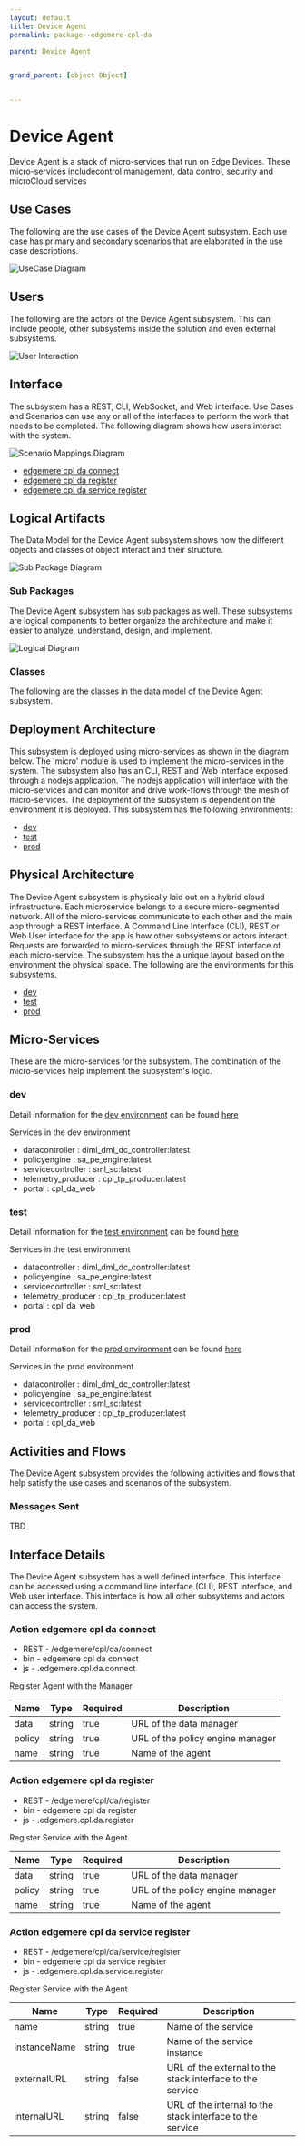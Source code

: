 ```yaml
---
layout: default
title: Device Agent
permalink: package--edgemere-cpl-da

parent: Device Agent


grand_parent: [object Object]


---
```

# Device Agent

Device Agent is a stack of micro-services that run on Edge Devices. These micro-services includecontrol management, data control, security and microCloud services



## Use Cases

The following are the use cases of the Device Agent subsystem. Each use case has primary and secondary scenarios
that are elaborated in the use case descriptions.



![UseCase Diagram](./usecases.svg)

## Users

The following are the actors of the Device Agent subsystem. This can include people, other subsystems 
inside the solution and even external subsystems. 



![User Interaction](./userinteraction.svg)

## Interface

The subsystem has a REST, CLI, WebSocket, and Web interface. Use Cases and Scenarios can use any or all
of the interfaces to perform the work that needs to be completed. The following  diagram shows how
users interact with the system.

![Scenario Mappings Diagram](./scenariomapping.svg)

* [ edgemere cpl da connect](#action--edgemere-cpl-da-connect)
* [ edgemere cpl da register](#action--edgemere-cpl-da-register)
* [ edgemere cpl da service register](#action--edgemere-cpl-da-service-register)


## Logical Artifacts

The Data Model for the  Device Agent subsystem shows how the different objects and classes of object interact
and their structure.

![Sub Package Diagram](./subpackage.svg)

### Sub Packages

The Device Agent subsystem has sub packages as well. These subsystems are logical components to better
organize the architecture and make it easier to analyze, understand, design, and implement.



![Logical Diagram](./logical.svg)

### Classes

The following are the classes in the data model of the Device Agent subsystem.




## Deployment Architecture

This subsystem is deployed using micro-services as shown in the diagram below. The 'micro' module is
used to implement the micro-services in the system. The subsystem also has an CLI, REST and Web Interface
exposed through a nodejs application. The nodejs application will interface with the micro-services and
can monitor and drive work-flows through the mesh of micro-services. The deployment of the subsystem is 
dependent on the environment it is deployed. This subsystem has the following environments:
* [dev](environment--edgemere-cpl-da-dev)
* [test](environment--edgemere-cpl-da-test)
* [prod](environment--edgemere-cpl-da-prod)



## Physical Architecture

The Device Agent subsystem is physically laid out on a hybrid cloud infrastructure. Each microservice belongs
to a secure micro-segmented network. All of the micro-services communicate to each other and the main app through a
REST interface. A Command Line Interface (CLI), REST or Web User interface for the app is how other subsystems or actors 
interact. Requests are forwarded to micro-services through the REST interface of each micro-service. The subsystem has
the a unique layout based on the environment the physical space. The following are the environments for this
subsystems.
* [dev](environment--edgemere-cpl-da-dev)
* [test](environment--edgemere-cpl-da-test)
* [prod](environment--edgemere-cpl-da-prod)


## Micro-Services

These are the micro-services for the subsystem. The combination of the micro-services help implement
the subsystem's logic.


### dev

Detail information for the [dev environment](environment--edgemere-cpl-da-dev)
can be found [here](environment--edgemere-cpl-da-dev)

Services in the dev environment

* datacontroller : diml_dml_dc_controller:latest
* policyengine : sa_pe_engine:latest
* servicecontroller : sml_sc:latest
* telemetry_producer : cpl_tp_producer:latest
* portal : cpl_da_web


### test

Detail information for the [test environment](environment--edgemere-cpl-da-test)
can be found [here](environment--edgemere-cpl-da-test)

Services in the test environment

* datacontroller : diml_dml_dc_controller:latest
* policyengine : sa_pe_engine:latest
* servicecontroller : sml_sc:latest
* telemetry_producer : cpl_tp_producer:latest
* portal : cpl_da_web


### prod

Detail information for the [prod environment](environment--edgemere-cpl-da-prod)
can be found [here](environment--edgemere-cpl-da-prod)

Services in the prod environment

* datacontroller : diml_dml_dc_controller:latest
* policyengine : sa_pe_engine:latest
* servicecontroller : sml_sc:latest
* telemetry_producer : cpl_tp_producer:latest
* portal : cpl_da_web


## Activities and Flows
The Device Agent subsystem provides the following activities and flows that help satisfy the use
cases and scenarios of the subsystem.




### Messages Sent

TBD

## Interface Details
The Device Agent subsystem has a well defined interface. This interface can be accessed using a
command line interface (CLI), REST interface, and Web user interface. This interface is how all other
subsystems and actors can access the system.

### Action  edgemere cpl da connect

* REST - /edgemere/cpl/da/connect
* bin -  edgemere cpl da connect
* js - .edgemere.cpl.da.connect

Register Agent with the Manager

| Name | Type | Required | Description |
|---|---|---|---|
| data | string |true | URL of the data manager |
| policy | string |true | URL of the policy engine manager |
| name | string |true | Name of the agent |



### Action  edgemere cpl da register

* REST - /edgemere/cpl/da/register
* bin -  edgemere cpl da register
* js - .edgemere.cpl.da.register

Register Service with the Agent

| Name | Type | Required | Description |
|---|---|---|---|
| data | string |true | URL of the data manager |
| policy | string |true | URL of the policy engine manager |
| name | string |true | Name of the agent |



### Action  edgemere cpl da service register

* REST - /edgemere/cpl/da/service/register
* bin -  edgemere cpl da service register
* js - .edgemere.cpl.da.service.register

Register Service with the Agent

| Name | Type | Required | Description |
|---|---|---|---|
| name | string |true | Name of the service |
| instanceName | string |true | Name of the service instance |
| externalURL | string |false | URL of the external to the stack interface to the service |
| internalURL | string |false | URL of the internal to the stack interface to the service |




